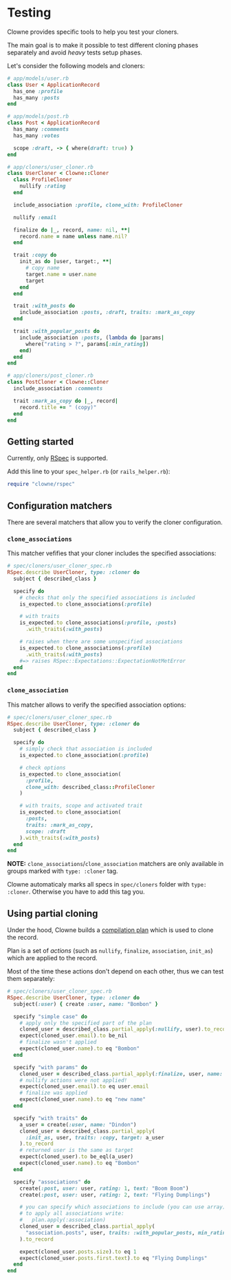# Testing

Clowne provides specific tools to help you test your cloners.

The main goal is to make it possible to test different cloning phases separately and avoid _heavy_ tests setup phases.

Let's consider the following models and cloners:

```ruby
# app/models/user.rb
class User < ApplicationRecord
  has_one :profile
  has_many :posts
end

# app/models/post.rb
class Post < ApplicationRecord
  has_many :comments
  has_many :votes

  scope :draft, -> { where(draft: true) }
end

# app/cloners/user_cloner.rb
class UserCloner < Clowne::Cloner
  class ProfileCloner
    nullify :rating
  end

  include_association :profile, clone_with: ProfileCloner

  nullify :email

  finalize do |_, record, name: nil, **|
    record.name = name unless name.nil?
  end

  trait :copy do
    init_as do |user, target:, **|
      # copy name
      target.name = user.name
      target
    end
  end

  trait :with_posts do
    include_association :posts, :draft, traits: :mark_as_copy
  end

  trait :with_popular_posts do
    include_association :posts, (lambda do |params|
      where("rating > ?", params[:min_rating])
    end)
  end
end

# app/cloners/post_cloner.rb
class PostCloner < Clowne::Cloner
  include_association :comments

  trait :mark_as_copy do |_, record|
    record.title += " (copy)"
  end
end
```

## Getting started

Currently, only [RSpec](http://rspec.info/) is supported.

Add this line to your `spec_helper.rb` (or `rails_helper.rb`):

```ruby
require "clowne/rspec"
```

## Configuration matchers

There are several matchers that allow you to verify the cloner configuration.

### `clone_associations`

This matcher vefifies that your cloner includes the specified associations:

```ruby
# spec/cloners/user_cloner_spec.rb
RSpec.describe UserCloner, type: :cloner do
  subject { described_class }

  specify do
    # checks that only the specified associations is included
    is_expected.to clone_associations(:profile)

    # with traits
    is_expected.to clone_associations(:profile, :posts)
      .with_traits(:with_posts)

    # raises when there are some unspecified associations
    is_expected.to clone_associations(:profile)
      .with_traits(:with_posts)
    #=> raises RSpec::Expectations::ExpectationNotMetError
  end
end
```

### `clone_association`

This matcher allows to verify the specified association options:

```ruby
# spec/cloners/user_cloner_spec.rb
RSpec.describe UserCloner, type: :cloner do
  subject { described_class }

  specify do
    # simply check that association is included
    is_expected.to clone_association(:profile)

    # check options
    is_expected.to clone_association(
      :profile,
      clone_with: described_class::ProfileCloner
    )

    # with traits, scope and activated trait
    is_expected.to clone_association(
      :posts,
      traits: :mark_as_copy,
      scope: :draft
    ).with_traits(:with_posts)
  end
end
```

**NOTE:** `clone_associations`/`clone_association` matchers are only available in groups marked with `type: :cloner` tag.

Clowne automaticaly marks all specs in `spec/cloners` folder with `type: :cloner`. Otherwise you have to add this tag you.


## Using partial cloning

Under the hood, Clowne builds a [compilation plan](architecture.md) which is used to clone the record.

Plan is a set of _actions_ (such as `nullify`, `finalize`, `association`, `init_as`) which are applied to the record.

Most of the time these actions don't depend on each other, thus we can test them separately:

```ruby
# spec/cloners/user_cloner_spec.rb
RSpec.describe UserCloner, type: :cloner do
  subject(:user) { create :user, name: "Bombon" }

  specify "simple case" do
    # apply only the specified part of the plan
    cloned_user = described_class.partial_apply(:nullify, user).to_record
    expect(cloned_user.email).to be_nil
    # finalize wasn't applied
    expect(cloned_user.name).to eq "Bombon"
  end

  specify "with params" do
    cloned_user = described_class.partial_apply(:finalize, user, name: "new name").to_record
    # nullify actions were not applied!
    expect(cloned_user.email).to eq user.email
    # finalize was applied
    expect(cloned_user.name).to eq "new name"
  end

  specify "with traits" do
    a_user = create(:user, name: "Dindon")
    cloned_user = described_class.partial_apply(
      :init_as, user, traits: :copy, target: a_user
    ).to_record
    # returned user is the same as target
    expect(cloned_user).to be_eql(a_user)
    expect(cloned_user.name).to eq "Bombon"
  end

  specify "associations" do
    create(:post, user: user, rating: 1, text: "Boom Boom")
    create(:post, user: user, rating: 2, text: "Flying Dumplings")

    # you can specify which associations to include (you can use array)
    # to apply all associations write:
    #   plan.apply(:association)
    cloned_user = described_class.partial_apply(
      "association.posts", user, traits: :with_popular_posts, min_rating: 1
    ).to_record

    expect(cloned_user.posts.size).to eq 1
    expect(cloned_user.posts.first.text).to eq "Flying Dumplings"
  end
end
```
